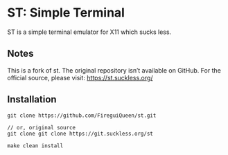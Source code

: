 # ST: Simple Terminal
ST is a simple terminal emulator for X11 which sucks less. 

## Notes 
This is a fork of st. The original repository isn’t available on GitHub. For the official source, please visit: https://st.suckless.org/

## Installation
``` 
git clone https://github.com/FireguiQueen/st.git

// or, original source 
git clone git clone https://git.suckless.org/st 
``` 

```
make clean install
``` 
